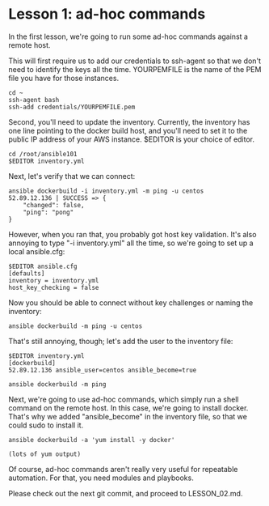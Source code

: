 # Lesson 1: ad-hoc commands

In the first lesson, we're going to run some ad-hoc commands against a remote host.

This will first require us to add our credentials to ssh-agent so that we don't need
to identify the keys all the time.  YOURPEMFILE is the name of the PEM file you
have for those instances.

```
cd ~
ssh-agent bash
ssh-add credentials/YOURPEMFILE.pem
```

Second, you'll need to update the inventory.  Currently, the inventory has
one line pointing to the docker build host, and you'll need to set it to
the public IP address of your AWS instance.  $EDITOR is your choice of editor.

```
cd /root/ansible101
$EDITOR inventory.yml
```

Next, let's verify that we can connect:

```
ansible dockerbuild -i inventory.yml -m ping -u centos
52.89.12.136 | SUCCESS => {
    "changed": false,
    "ping": "pong"
}
```

However, when you ran that, you probably got host key validation.
It's also annoying to type "-i inventory.yml" all the time, so we're going
to set up a local ansible.cfg:

```
$EDITOR ansible.cfg
[defaults]
inventory = inventory.yml
host_key_checking = false
```

Now you should be able to connect without key challenges or naming the inventory:

```
ansible dockerbuild -m ping -u centos
```

That's still annoying, though; let's add the user to the inventory file:

```
$EDITOR inventory.yml
[dockerbuild]
52.89.12.136 ansible_user=centos ansible_become=true

ansible dockerbuild -m ping
```

Next, we're going to use ad-hoc commands, which simply run a shell command on
the remote host.  In this case, we're going to install docker.  That's why we
added "ansible_become" in the inventory file, so that we could sudo to install
it.

```
ansible dockerbuild -a 'yum install -y docker'

(lots of yum output)
```

Of course, ad-hoc commands aren't really very useful for repeatable automation.
For that, you need modules and playbooks.

Please check out the next git commit, and proceed to LESSON_02.md.
